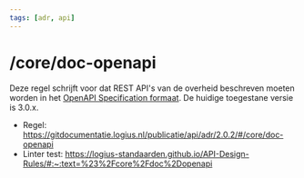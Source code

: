 ```yaml
---
tags: [adr, api]
---
```


# /core/doc-openapi

Deze regel schrijft voor dat REST API's van de overheid beschreven moeten worden in het [OpenAPI Specification formaat](../openapi-specification). De huidige toegestane versie is 3.0.x.

- Regel: https://gitdocumentatie.logius.nl/publicatie/api/adr/2.0.2/#/core/doc-openapi
- Linter test: https://logius-standaarden.github.io/API-Design-Rules/#:~:text=%23%2Fcore%2Fdoc%2Dopenapi